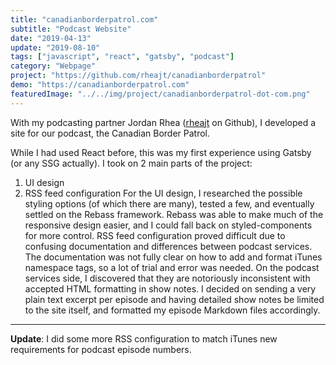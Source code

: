 ```yaml
---
title: "canadianborderpatrol.com"
subtitle: "Podcast Website"
date: "2019-04-13"
update: "2019-08-10"
tags: ["javascript", "react", "gatsby", "podcast"]
category: "Webpage"
project: "https://github.com/rheajt/canadianborderpatrol"
demo: "https://canadianborderpatrol.com"
featuredImage: "../../img/project/canadianborderpatrol-dot-com.png"
---
```


With my podcasting partner Jordan Rhea ([rheajt](https://github.com/rheajt) on Github), I developed a site for our podcast, the Canadian Border Patrol.

While I had used React before, this was my first experience using Gatsby (or any SSG actually). I took on 2 main parts of the project:
1. UI design
2. RSS feed configuration
For the UI design, I researched the possible styling options (of which there are many), tested a few, and eventually settled on the Rebass framework. Rebass was able to make much of the responsive design easier, and I could fall back on styled-components for more control.
RSS feed configuration proved difficult due to confusing documentation and differences between podcast services. The documentation was not fully clear on how to add and format iTunes namespace tags, so a lot of trial and error was needed. On the podcast services side, I discovered that they are notoriously inconsistent with accepted HTML formatting in show notes. I decided on sending a very plain text excerpt per episode and having detailed show notes be limited to the site itself, and formatted my episode Markdown files accordingly.

---

**Update**: I did some more RSS configuration to match iTunes new requirements for podcast episode numbers.
